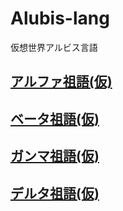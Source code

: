 # Alubis-lang
仮想世界アルビス言語

## [アルファ祖語(仮)](/Alpha.md)

## [ベータ祖語(仮)](/Beta.md)

## [ガンマ祖語(仮)](/Gamma.md)

## [デルタ祖語(仮)](/Delta.md)
